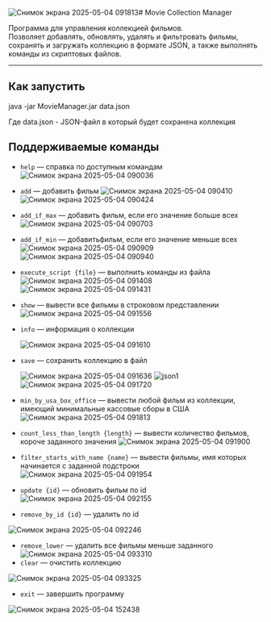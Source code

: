![Снимок экрана 2025-05-04 091813](https://github.com/user-attachments/assets/7fa2199a-5c0b-492e-8f73-bf30dbc919d7)# Movie Collection Manager

Программа для управления коллекцией фильмов.  
Позволяет добавлять, обновлять, удалять и фильтровать фильмы, сохранять и загружать коллекцию в формате JSON, а также выполнять команды из скриптовых файлов.

---

##  Как запустить

java -jar MovieManager.jar data.json

Где data.json - JSON-файл в который будет сохранена коллекция

## Поддерживаемые команды

- `help` — справка по доступным командам
![Снимок экрана 2025-05-04 090036](https://github.com/user-attachments/assets/1b2c2a64-78ab-4d77-9e0e-ba189b0324fb)
- `add` — добавить фильм
![Снимок экрана 2025-05-04 090410](https://github.com/user-attachments/assets/5652e95c-dd82-4e23-a955-a5a9e325021a)
![Снимок экрана 2025-05-04 090424](https://github.com/user-attachments/assets/3eebcaca-948a-4fc4-aaac-6734ea5c1e0c)
- `add_if_max` — добавить фильм, если его значение больше всех
![Снимок экрана 2025-05-04 090703](https://github.com/user-attachments/assets/5e384acb-87ba-4866-8205-783496b931b5)
- `add_if_min` — добавитьфильм, если его значение меньше всех
![Снимок экрана 2025-05-04 090909](https://github.com/user-attachments/assets/621974ab-4c1d-443f-874b-4a02a934f42e)
![Снимок экрана 2025-05-04 090940](https://github.com/user-attachments/assets/c31b6321-254f-44ff-b638-2ae37d73292a)
- `execute_script {file}` — выполнить команды из файла
![Снимок экрана 2025-05-04 091408](https://github.com/user-attachments/assets/3f0549eb-20bd-4581-a4fb-c8d5bbf0e52f) ![Снимок экрана 2025-05-04 091431](https://github.com/user-attachments/assets/7aacdb0f-5fed-43cb-a1b3-eabc7bae9901)
- `show` — вывести все фильмы в строковом представлении
  ![Снимок экрана 2025-05-04 091556](https://github.com/user-attachments/assets/a9e5313b-04b7-4e55-8e89-202291a0ed2c)
- `info` — информация о коллекции

  ![Снимок экрана 2025-05-04 091610](https://github.com/user-attachments/assets/70ad6095-1446-44d1-a593-783b0205bae7)
- `save` — сохранить коллекцию в файл

  ![Снимок экрана 2025-05-04 091636](https://github.com/user-attachments/assets/f8e5b53f-9119-40c0-be0f-9338b0b1cc55)
![json1](https://github.com/user-attachments/assets/48e7118e-faac-44ad-ad3a-318e6f9c69b9) ![Снимок экрана 2025-05-04 091720](https://github.com/user-attachments/assets/40b52c9e-a557-4fc0-bffc-0b98d780beee)
- `min_by_usa_box_office` — вывести любой фильм из коллекции, имеющий минимальные кассовые сборы в США
![Снимок экрана 2025-05-04 091813](https://github.com/user-attachments/assets/b6dcf4c1-d6e9-4761-8590-05b3d56d2d53)
- `count_less_than_length {length}` — вывести количество фильмов, короче заданного значения
![Снимок экрана 2025-05-04 091900](https://github.com/user-attachments/assets/1d603829-be42-49fb-a1de-54634280db6b)
- `filter_starts_with_name {name}` — вывести фильмы, имя которых начинается с заданной подстроки
![Снимок экрана 2025-05-04 091954](https://github.com/user-attachments/assets/5282b56a-e111-4aea-930c-68ba5eb8264a)
- `update {id}` — обновить фильм по id
![Снимок экрана 2025-05-04 092155](https://github.com/user-attachments/assets/43c37a55-0e82-4608-affc-9f74a4900e76)
- `remove_by_id {id}` — удалить по id

![Снимок экрана 2025-05-04 092246](https://github.com/user-attachments/assets/289fedff-6044-41e1-9329-011c4ba1998d)
- `remove_lower` — удалить все фильмы меньше заданного
![Снимок экрана 2025-05-04 093310](https://github.com/user-attachments/assets/cc342941-6e00-43f5-88aa-73418f4b8a87)
- `clear` — очистить коллекцию

![Снимок экрана 2025-05-04 093325](https://github.com/user-attachments/assets/4834d261-a90c-4bd5-a1c1-9899efe82e1d)
- `exit` — завершить программу

![Снимок экрана 2025-05-04 152438](https://github.com/user-attachments/assets/d8916798-3a90-439b-a91b-fe3b3d8706fe)
